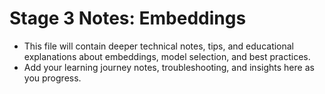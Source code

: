 # Stage 3 Notes: Embeddings

- This file will contain deeper technical notes, tips, and educational explanations about embeddings, model selection, and best practices.
- Add your learning journey notes, troubleshooting, and insights here as you progress. 